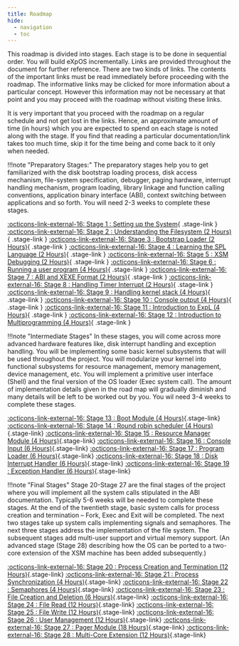 ```yaml
---
title: Roadmap
hide:
  - navigation
  - toc
---
```


This roadmap is divided into stages. Each stage is to be done in sequential order. You will build eXpOS incrementally. Links are provided throughout the document for further reference. There are two kinds of links. The contents of the important links must be read immediately before proceeding with the roadmap. The informative links may be clicked for more information about a particular concept. However this information may not be necessary at that point and you may proceed with the roadmap without visiting these links.

It is very important that you proceed with the roadmap on a regular schedule and not get lost in the links. Hence, an approximate amount of time (in hours) which you are expected to spend on each stage is noted along with the stage. If you find that reading a particular documentation/link takes too much time, skip it for the time being and come back to it only when needed.

!!!note "Preparatory Stages:"
    The preparatory stages help you to get familiarized with the disk bootstrap loading process, disk access mechanism, file-system specification, debugger, paging hardware, interrupt handling mechanism, program loading, library linkage and function calling conventions, application binary interface (ABI), context switching between applications and so forth. 
    You will need 2-3 weeks to complete these stages.

[:octicons-link-external-16: Stage 1 : Setting up the System](./stage_01/){ .stage-link }
[:octicons-link-external-16: Stage 2 : Understanding the Filesystem (2 Hours)](./stage_02/){ .stage-link }
[:octicons-link-external-16: Stage 3 : Bootstrap Loader (2 Hours)](./stage_03/){ .stage-link }
[:octicons-link-external-16: Stage 4 : Learning the SPL Language (2 Hours)](./stage_04/){ .stage-link }
[:octicons-link-external-16: Stage 5 : XSM Debugging (2 Hours)](./stage_05/){ .stage-link }
[:octicons-link-external-16: Stage 6 : Running a user program (4 Hours)](./stage_06/){ .stage-link }
[:octicons-link-external-16: Stage 7 : ABI and XEXE Format (2 Hours)](./stage_07/){ .stage-link }
[:octicons-link-external-16: Stage 8 : Handling Timer Interrupt (2 Hours)](./stage_08/){ .stage-link }
[:octicons-link-external-16: Stage 9 : Handling kernel stack (4 Hours)](./stage_09/){ .stage-link }
[:octicons-link-external-16: Stage 10 : Console output (4 Hours)](./stage_10/){ .stage-link }
[:octicons-link-external-16: Stage 11 : Introduction to ExpL (4 Hours)](./stage_11/){ .stage-link }
[:octicons-link-external-16: Stage 12 : Introduction to Multiprogramming (4 Hours)](./stage_12/){ .stage-link }

!!!note "Intermediate Stages"
    In these stages, you will come across more advanced hardware features like, disk interrupt handling and exception handling. You will be implementing some basic kernel subsystems that will be used throughout the project. You will modularize your kernel into functional subsystems for resource management, memory management, device management, etc. You will implement a primitive user interface (Shell) and the final version of the OS loader (Exec system call). The amount of implementation details given in the road map will gradually diminish and many details will be left to be worked out by you. You wil need 3-4 weeks to complete these stages.

[:octicons-link-external-16: Stage 13 : Boot Module (4 Hours)](./stage_13/){.stage-link}
[:octicons-link-external-16: Stage 14 : Round robin scheduler (4 Hours)](./stage_14/){.stage-link}
[:octicons-link-external-16: Stage 15 : Resource Manager Module (4 Hours)](./stage_15/){.stage-link}
[:octicons-link-external-16: Stage 16 : Console Input (6 Hours)](./stage_16/#){.stage-link}
[:octicons-link-external-16: Stage 17 : Program Loader (6 Hours)](./stage_17/){.stage-link}
[:octicons-link-external-16: Stage 18 : Disk Interrupt Handler (6 Hours)](./stage_18/){.stage-link}
[:octicons-link-external-16: Stage 19 : Exception Handler (6 Hours)](./stage_19/){.stage-link}


!!!note "Final Stages"
    Stage 20-Stage 27 are the final stages of the project where you will implement all the system calls stipulated in the ABI documentation. Typically 5-6 weeks will be needed to complete these stages. At the end of the twentieth stage, basic system calls for process creation and termination – Fork, Exec and Exit will be completed. The next two stages take up system calls implementing signals and semaphores. The next three stages address the implementation of the file system. The subsequent stages add multi-user support and virtual memory support. (An advanced stage (Stage 28) describing how the OS can be ported to a two-core extension of the XSM machine has been added subsequently.)

[:octicons-link-external-16: Stage 20 : Process Creation and Termination (12 Hours)](./stage_20/){.stage-link}
[:octicons-link-external-16: Stage 21 : Process Synchronization (4 Hours)](./stage_21/){.stage-link}
[:octicons-link-external-16: Stage 22 : Semaphores (4 Hours)](./stage_22/){.stage-link}
[:octicons-link-external-16: Stage 23 : File Creation and Deletion (6 Hours)](./stage_23/){.stage-link}
[:octicons-link-external-16: Stage 24 : File Read (12 Hours)](./stage_24/){.stage-link}
[:octicons-link-external-16: Stage 25 : File Write (12 Hours)](./stage_25/){.stage-link}
[:octicons-link-external-16: Stage 26 : User Management (12 Hours)](./stage_26/){.stage-link}
[:octicons-link-external-16: Stage 27 : Pager Module (18 Hours)](./stage_27/){.stage-link}
[:octicons-link-external-16: Stage 28 : Multi-Core Extension (12 Hours)](./stage_28/){.stage-link}

